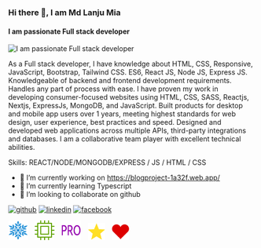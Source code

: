 ### Hi there 👋, I am Md Lanju Mia
#### I am passionate Full stack developer
![I am passionate Full stack developer](https://media.licdn.com/dms/image/D5616AQFctW3XBRYO3w/profile-displaybackgroundimage-shrink_350_1400/0/1685624422526?e=1695254400&v=beta&t=Dy1Aj_rtLftE_2zLOn-9nI8AHiWHuF057xpEEpPr5yk)

As a Full stack developer, I have knowledge about HTML, CSS, Responsive, JavaScript, Bootstrap, Tailwind CSS. ES6, React JS, Node JS, Express JS. Knowledgeable of backend and frontend development requirements. Handles any part of process with ease. I have proven my work in developing consumer-focused websites using HTML, CSS, SASS, Reactjs, Nextjs, ExpressJs, MongoDB, and JavaScript. Built products for desktop and mobile app users over 1 years, meeting highest standards for web design, user experience, best practices and speed. Designed and developed web applications across multiple APIs, third-party integrations and databases. I am a collaborative team player with excellent technical abilities.

Skills:  REACT/NODE/MONGODB/EXPRESS / JS / HTML / CSS

- 🔭 I’m currently working on https://blogproject-1a32f.web.app/ 
- 🌱 I’m currently learning Typescript 
- 👯 I’m looking to collaborate on github 


[<img src='https://cdn.jsdelivr.net/npm/simple-icons@3.0.1/icons/github.svg' alt='github' height='40'>](https://github.com/https://github.com/lanjudev16)  [<img src='https://cdn.jsdelivr.net/npm/simple-icons@3.0.1/icons/linkedin.svg' alt='linkedin' height='40'>](https://www.linkedin.com/in/https://www.linkedin.com/in/mdlanjumia//)  [<img src='https://cdn.jsdelivr.net/npm/simple-icons@3.0.1/icons/facebook.svg' alt='facebook' height='40'>](https://www.facebook.com/https://www.facebook.com/al.hossainlanju/)  

<a href='https://archiveprogram.github.com/'><img src='https://raw.githubusercontent.com/acervenky/animated-github-badges/master/assets/acbadge.gif' width='40' height='40'></a> <a href='https://docs.github.com/en/developers'><img src='https://raw.githubusercontent.com/acervenky/animated-github-badges/master/assets/devbadge.gif' width='40' height='40'></a> <a href='https://github.com/pricing'><img src='https://raw.githubusercontent.com/acervenky/animated-github-badges/master/assets/pro.gif' width='40' height='40'></a> <a href='https://stars.github.com/'><img src='https://raw.githubusercontent.com/acervenky/animated-github-badges/master/assets/starbadge.gif' width='35' height='35'></a> <a href='https://docs.github.com/en/github/supporting-the-open-source-community-with-github-sponsors'><img src='https://raw.githubusercontent.com/acervenky/animated-github-badges/master/assets/sponsorbadge.gif' width='35' height='35'></a> 

